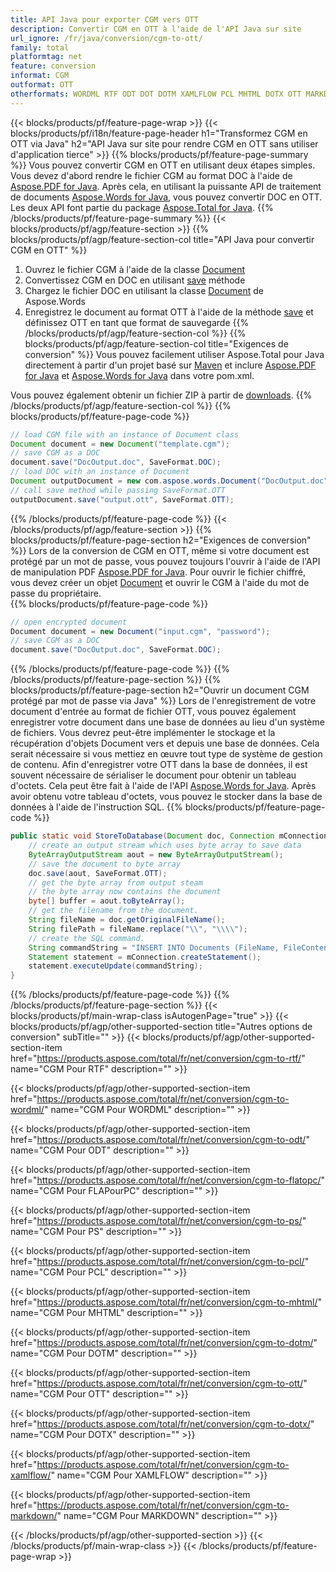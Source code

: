 ```yaml
---
title: API Java pour exporter CGM vers OTT
description: Convertir CGM en OTT à l'aide de l'API Java sur site
url_ignore: /fr/java/conversion/cgm-to-ott/
family: total
platformtag: net
feature: conversion
informat: CGM
outformat: OTT
otherformats: WORDML RTF ODT DOT DOTM XAMLFLOW PCL MHTML DOTX OTT MARKDOWN PS
---
```

{{< blocks/products/pf/feature-page-wrap >}}
{{< blocks/products/pf/i18n/feature-page-header h1="Transformez CGM en OTT via Java" h2="API Java sur site pour rendre CGM en OTT sans utiliser d'application tierce" >}}
{{% blocks/products/pf/feature-page-summary %}}
Vous pouvez convertir CGM en OTT en utilisant deux étapes simples. Vous devez d'abord rendre le fichier CGM au format DOC à l'aide de [Aspose.PDF for Java](https://products.aspose.com/pdf/java/). Après cela, en utilisant la puissante API de traitement de documents [Aspose.Words for Java](https://products.aspose.com/words/java/), vous pouvez convertir DOC en OTT. Les deux API font partie du package [Aspose.Total for Java](https://products.aspose.com/total/java/).
{{% /blocks/products/pf/feature-page-summary  %}}
{{< blocks/products/pf/agp/feature-section >}}
{{% blocks/products/pf/agp/feature-section-col title="API Java pour convertir CGM en OTT" %}}
1. Ouvrez le fichier CGM à l'aide de la classe [Document](https://reference.aspose.com/pdf/java/com.aspose.pdf/Document)
2. Convertissez CGM en DOC en utilisant [save](https://reference.aspose.com/pdf/java/com.aspose.pdf/Document#save-java.lang.String-com.aspose.pdf.SaveOptions- ) méthode
3. Chargez le fichier DOC en utilisant la classe [Document](https://reference.aspose.com/words/java/com.aspose.words/Document) de Aspose.Words
4. Enregistrez le document au format OTT à l'aide de la méthode [save](https://reference.aspose.com/words/java/com.aspose.words/Document#save(java.lang.String,int)) et définissez OTT en tant que format de sauvegarde
{{% /blocks/products/pf/agp/feature-section-col %}}
{{% blocks/products/pf/agp/feature-section-col title="Exigences de conversion" %}}
Vous pouvez facilement utiliser Aspose.Total pour Java directement à partir d'un projet basé sur [Maven](https://releases.aspose.com/total/java/) et inclure [Aspose.PDF for Java](https://docs.aspose.com/pdf/java/installation/) et [Aspose.Words for Java](https://docs.aspose.com/words/java/installation/) dans votre pom.xml.

Vous pouvez également obtenir un fichier ZIP à partir de [downloads](https://releases.aspose.com/total/java).
{{% /blocks/products/pf/agp/feature-section-col %}}
{{% blocks/products/pf/feature-page-code %}}

```java
// load CGM file with an instance of Document class
Document document = new Document("template.cgm");
// save CGM as a DOC 
document.save("DocOutput.doc", SaveFormat.DOC); 
// load DOC with an instance of Document
Document outputDocument = new com.aspose.words.Document("DocOutput.doc");
// call save method while passing SaveFormat.OTT
outputDocument.save("output.ott", SaveFormat.OTT);   
```

{{% /blocks/products/pf/feature-page-code %}}
{{< /blocks/products/pf/agp/feature-section >}}
{{% blocks/products/pf/feature-page-section  h2="Exigences de conversion" %}}
Lors de la conversion de CGM en OTT, même si votre document est protégé par un mot de passe, vous pouvez toujours l'ouvrir à l'aide de l'API de manipulation PDF [Aspose.PDF for Java](https://docs.aspose.com/pdf/java/installation/). Pour ouvrir le fichier chiffré, vous devez créer un objet [Document](https://reference.aspose.com/pdf/java/com.aspose.pdf/Document) et ouvrir le CGM à l'aide du mot de passe du propriétaire.  
{{% blocks/products/pf/feature-page-code %}}

```cs
// open encrypted document
Document document = new Document("input.cgm", "password");
// save CGM as a DOC 
document.save("DocOutput.doc", SaveFormat.DOC);
```

{{% /blocks/products/pf/feature-page-code  %}}
{{% /blocks/products/pf/feature-page-section %}}
{{% blocks/products/pf/feature-page-section  h2="Ouvrir un document CGM protégé par mot de passe via Java" %}}
Lors de l'enregistrement de votre document d'entrée au format de fichier OTT, vous pouvez également enregistrer votre document dans une base de données au lieu d'un système de fichiers. Vous devrez peut-être implémenter le stockage et la récupération d'objets Document vers et depuis une base de données. Cela serait nécessaire si vous mettiez en œuvre tout type de système de gestion de contenu. Afin d'enregistrer votre OTT dans la base de données, il est souvent nécessaire de sérialiser le document pour obtenir un tableau d'octets. Cela peut être fait à l'aide de l'API [Aspose.Words for Java](https://products.aspose.com/words/Java/). Après avoir obtenu votre tableau d'octets, vous pouvez le stocker dans la base de données à l'aide de l'instruction SQL. 
{{% blocks/products/pf/feature-page-code %}}

```java
public static void StoreToDatabase(Document doc, Connection mConnection) throws Exception {
    // create an output stream which uses byte array to save data
    ByteArrayOutputStream aout = new ByteArrayOutputStream();
    // save the document to byte array
    doc.save(aout, SaveFormat.OTT);
    // get the byte array from output steam
    // the byte array now contains the document
    byte[] buffer = aout.toByteArray();
    // get the filename from the document.
    String fileName = doc.getOriginalFileName();
    String filePath = fileName.replace("\\", "\\\\");
    // create the SQL command.
    String commandString = "INSERT INTO Documents (FileName, FileContent) VALUES('" + filePath + "', '" + buffer + "')";
    Statement statement = mConnection.createStatement();
    statement.executeUpdate(commandString);
}  
```

{{% /blocks/products/pf/feature-page-code  %}}
{{% /blocks/products/pf/feature-page-section %}}
{{< blocks/products/pf/main-wrap-class isAutogenPage="true" >}}
{{< blocks/products/pf/agp/other-supported-section title="Autres options de conversion" subTitle="" >}}
{{< blocks/products/pf/agp/other-supported-section-item href="https://products.aspose.com/total/fr/net/conversion/cgm-to-rtf/" name="CGM Pour RTF" description="" >}}

{{< blocks/products/pf/agp/other-supported-section-item href="https://products.aspose.com/total/fr/net/conversion/cgm-to-wordml/" name="CGM Pour WORDML" description="" >}}

{{< blocks/products/pf/agp/other-supported-section-item href="https://products.aspose.com/total/fr/net/conversion/cgm-to-odt/" name="CGM Pour ODT" description="" >}}

{{< blocks/products/pf/agp/other-supported-section-item href="https://products.aspose.com/total/fr/net/conversion/cgm-to-flatopc/" name="CGM Pour FLAPourPC" description="" >}}

{{< blocks/products/pf/agp/other-supported-section-item href="https://products.aspose.com/total/fr/net/conversion/cgm-to-ps/" name="CGM Pour PS" description="" >}}

{{< blocks/products/pf/agp/other-supported-section-item href="https://products.aspose.com/total/fr/net/conversion/cgm-to-pcl/" name="CGM Pour PCL" description="" >}}

{{< blocks/products/pf/agp/other-supported-section-item href="https://products.aspose.com/total/fr/net/conversion/cgm-to-mhtml/" name="CGM Pour MHTML" description="" >}}

{{< blocks/products/pf/agp/other-supported-section-item href="https://products.aspose.com/total/fr/net/conversion/cgm-to-dotm/" name="CGM Pour DOTM" description="" >}}

{{< blocks/products/pf/agp/other-supported-section-item href="https://products.aspose.com/total/fr/net/conversion/cgm-to-ott/" name="CGM Pour OTT" description="" >}}

{{< blocks/products/pf/agp/other-supported-section-item href="https://products.aspose.com/total/fr/net/conversion/cgm-to-dotx/" name="CGM Pour DOTX" description="" >}}

{{< blocks/products/pf/agp/other-supported-section-item href="https://products.aspose.com/total/fr/net/conversion/cgm-to-xamlflow/" name="CGM Pour XAMLFLOW" description="" >}}

{{< blocks/products/pf/agp/other-supported-section-item href="https://products.aspose.com/total/fr/net/conversion/cgm-to-markdown/" name="CGM Pour MARKDOWN" description="" >}}


{{< /blocks/products/pf/agp/other-supported-section >}}
{{< /blocks/products/pf/main-wrap-class >}}
{{< /blocks/products/pf/feature-page-wrap >}}